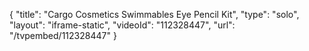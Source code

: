 {
    "title": "Cargo Cosmetics Swimmables Eye Pencil Kit",
    "type": "solo",
    "layout": "iframe-static",
    "videoId": "112328447",
    "url": "\/tvpembed\/112328447"
}